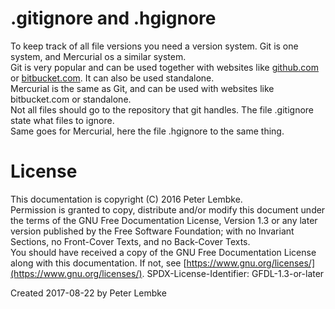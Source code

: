 # .gitignore and .hgignore
To keep track of all file versions you need a version system. Git is one system, and Mercurial os a similar system.  
Git is very popular and can be used together with websites like [github.com](github.com) or [bitbucket.com](bitbucket.com). It can also be used standalone.  
Mercurial is the same as Git, and can be used with websites like bitbucket.com or standalone.  
Not all files should go to the repository that git handles. The file .gitignore state what files to ignore.  
Same goes for Mercurial, here the file .hgignore to the same thing.  

# License
This documentation is copyright (C) 2016 Peter Lembke.  
Permission is granted to copy, distribute and/or modify this document under the terms of the GNU Free Documentation License, Version 1.3 or any later version published by the Free Software Foundation; with no Invariant Sections, no Front-Cover Texts, and no Back-Cover Texts.  
You should have received a copy of the GNU Free Documentation License along with this documentation. If not, see [https://www.gnu.org/licenses/](https://www.gnu.org/licenses/).  SPDX-License-Identifier: GFDL-1.3-or-later  

Created 2017-08-22 by Peter Lembke  

